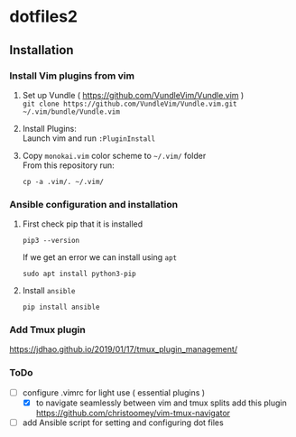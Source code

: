 # dotfiles2

## Installation

### Install Vim plugins from vim
1. Set up Vundle ( https://github.com/VundleVim/Vundle.vim )  
`git clone https://github.com/VundleVim/Vundle.vim.git ~/.vim/bundle/Vundle.vim`

1. Install Plugins:  
Launch vim and run `:PluginInstall`

1. Copy `monokai.vim` color scheme to `~/.vim/` folder  
From this repository run:
    ```shell script
    cp -a .vim/. ~/.vim/
    ```
   
 ### Ansible configuration and installation
1. First check pip that it is installed 
     ```shell script
    pip3 --version
    ```

    If we get an error we can install using `apt`
     ```shell script
    sudo apt install python3-pip
    ```
1. Install `ansible`
    ```shell script
    pip install ansible
    ```

### Add Tmux plugin
https://jdhao.github.io/2019/01/17/tmux_plugin_management/


### ToDo

- [ ]  configure .vimrc for light use ( essential plugins )
    - [x] to navigate seamlessly between vim and tmux splits add this plugin https://github.com/christoomey/vim-tmux-navigator
- [ ]  add Ansible script for setting and configuring dot files
